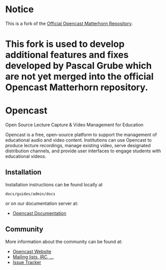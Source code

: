 # Notice

This is a fork of the [Official Opencast Matterhorn
Repository](https://bitbucket.org/opencast-community/matterhorn).


This fork is used to develop  additional features and fixes developed by Pascal Grube  which are not yet merged into the
official Opencast Matterhorn repository.
=======
Opencast
========

Open Source Lecture Capture & Video Management for Education

Opencast is a free, open-source platform to support the management of
educational audio and video content. Institutions can use Opencast to
produce lecture recordings, manage existing video, serve designated
distribution channels, and provide user interfaces to engage students with
educational videos.


Installation
------------

Installation instructions can be found locally at

    docs/guides/admin/docs

or on our documentation server at:

 * [Opencast Documentation](http://docs.opencast.org)


Community
---------

More information about the community can be found at:

* [Opencast Website](http://opencast.org/)
* [Mailing lists, IRC, …](http://opencast.org/community)
* [Issue Tracker](http://opencast.jira.com/)
